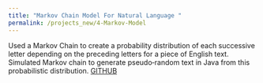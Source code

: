 ```yaml
---
title: "Markov Chain Model For Natural Language "
permalink: /projects_new/4-Markov-Model
---
```


Used a Markov Chain to create a probability distribution of each successive letter depending on the preceding letters for a piece of English text. Simulated Markov chain to generate pseudo‑random text in Java from this probabilistic distribution. [GITHUB](https://github.com/vishwa27yvs/Intro-to-Computer-Science-COS-126/tree/master/Markov%20Model)
